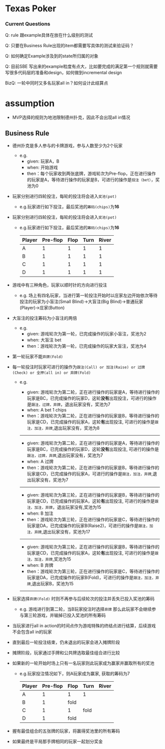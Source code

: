 # Texas Poker

### Current Questions

Q: rule 跟example具体在放在什么级别的测试

Q: 只要在Business Rule出现的item都需要写具体的测试来验证码？

Q: 如何确定Example涉及到的state所归属的对象

Q: 目前SBE 写出来的example粒度有点大，比如要完成的满足第一个规则就需要写很多代码层的准备和design，如何做到incremental design

BizQ: 一轮中同时又多名玩家all in？如何设计此结算点

# assumption

- MVP选择的规则为地池限制德州扑克，因此不会出现all in情况

## Business Rule

- 德州扑克是多人参与的卡牌游戏，参与人数至少为2个玩家
    - e.g.
        - given: 玩家A，B
        - when: 开始游戏
        - then：每个玩家收到两张底牌，游戏轮次为Pre-flop，正在进行操作的玩家是A，等待进行操作的玩家是B，可进行的操作是`投注（bet）`，奖池为0

- 玩家分别进行四轮投注，每轮的投注将会进入`奖池(pot)`
    - e.g.玩家进行如下投注，最后奖池的`筹码(chips)`为**16**
- 玩家分别进行四轮投注，每轮的投注将会进入`奖池(pot)`
    - e.g.玩家进行如下投注，最后奖池的`筹码(chips)`为**16**

      | Player | Pre-flop | Flop | Turn | River |
      | ------ | -------- | ---- | ---- | ----- |
      | A      | 1        | 1    | 1    | 1     |
      | B      | 1        | 1    | 1    | 1     |
      | C      | 1        | 1    | 1    | 1     |
      | D      | 1        | 1    | 1    | 1     |
    
- 游戏中有三种角色，玩家以顺时针的方向进行投注
    - e.g. 场上有四名玩家，当进行第一轮投注开始时以庄家左边开始依次等待投注的玩家为小盲注(Small Blind)→大盲注(Big Blind)→普通玩家(Player)→庄家(Button)
- 大盲注的投注筹码为小盲注的两倍
    - e.g.
        - given: 游戏轮次为第一轮，已完成操作的玩家小盲注，奖池为2
        - when: 大盲注 bet
        - then：游戏轮次为第一轮，已完成操作的玩家大盲注，奖池为4
- 第一轮玩家不能`弃牌(Fold)`
- 每一轮投注时玩家可进行的操作为`跟注(Call) or 加注(Raise) or 过牌(Check) or 全押(all in) or 弃牌(Fold)`
    - e.g.
        - given: 游戏轮次为第二轮，正在进行操作的玩家是A，等待进行操作的玩家是BC，已完成操作的玩家D，这轮**没有**出现投注，可进行的操作是`跟注，过牌，弃牌`，退出玩家没有，奖池为7
        - when: A bet 1 chips
        - then：游戏轮次为第二轮，正在进行操作的玩家是B，等待进行操作的玩家是CD，已完成操作的玩家A，这轮**有**出现投注, 可进行的操作是`跟注，加注，弃牌`,退出玩家没有，奖池为8

        ---

        - given: 游戏轮次为第二轮，正在进行操作的玩家是A，等待进行操作的玩家是BC，已完成操作的玩家D，这轮**没有**出现投注, 可进行的操作是`跟注，过牌，弃牌`,退出玩家没有，奖池为7
        - when: A 过牌
        - then：游戏轮次为第二轮，正在进行操作的玩家是B，等待进行操作的玩家是CD，已完成操作的玩家A，可进行的操作是`跟注，加注，弃牌`,退出玩家没有，奖池为7

        ---

        - given: 游戏轮次为第三轮，正在进行操作的玩家是B，等待进行操作的玩家是CD，已完成操作的玩家A，这轮**有**出现投注, 可进行的操作是`跟注，加注，弃牌`，退出玩家没有,奖池为15
        - when: B 加注
        - then：游戏轮次为第三轮，正在进行操作的玩家是C，等待进行操作的玩家是DA，已完成操作的玩家B(Raise2)，可进行的操作是`跟注，加注，弃牌`,退出玩家没有，奖池为17

        ---

        - given: 游戏轮次为第三轮，正在进行操作的玩家是B，等待进行操作的玩家是CD，已完成操作的玩家A，这轮**有**出现投注, 可进行的操作是`跟注，加注，弃牌`,奖池为15
        - when: B 弃牌
        - then：游戏轮次为第三轮，正在进行操作的玩家是C，等待进行操作的玩家是DA，已完成操作的玩家B(Fold)，可进行的操作是`跟注，加注，弃牌`,退出玩家B，奖池为15

        ---

- 玩家选择`弃牌(Fold)` 时则不再参与后续轮次的投注并丢失已投入奖池的筹码
    - e.g. 游戏进行到第二轮，当B玩家投注时选择`弃牌` 那么此玩家不会继续参与第三轮游戏，并输掉已投入奖池的所有筹码
- 当玩家进行all in action的时间点作为游戏特殊的终结点进行结算，后续游戏不会包含all in的玩家
- 直到最后一轮投注结束，仍未退出的玩家会进入摊牌阶段
- 摊牌阶段，玩家通过手牌和公共牌选取最佳组合进行比较
- 如果新的一轮开始时场上只有一名玩家则此玩家成为赢家并赢取所有的奖池
    - e.g.玩家投注情况如下，则A玩家成为赢家, 获取的筹码为7

      | Player | Pre-flop | Flop | Turn | River |
      | ------ | -------- | ---- | ---- | ----- |
      | A      | 1        | 1    | 1    |       |
      | B      | 1        | fold |      |       |
      | C      | 1        | 1    | fold |       |
      | D      | 1        | fold |      |       |
    
- 握有最佳组合的五张牌的玩家，将赢得奖池里的所有筹码
- 如果最终是平局那手牌相同的玩家一起划分奖金